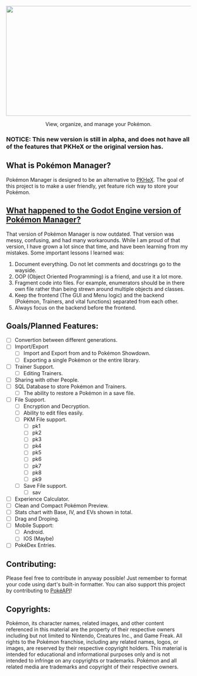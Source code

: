 <p align="center">
  <img src="https://github.com/DrRetro2033/Pokemon-Manager/assets/86109384/1940527b-ad54-46b6-a371-ed560df0df4f" width="600" height="300" border="0"/>
</p>
<p align="center"> View, organize, and manage your Pokémon. </p>

### NOTICE: This new version is still in alpha, and does not have all of the features that PKHeX or the original version has.
What is Pokémon Manager?
-
Pokémon Manager is designed to be an alternative to [PKHeX](https://github.com/kwsch/PKHeX). The goal of this project is to make a user friendly, yet feature rich way to store your Pokémon. 

[What happened to the Godot Engine version of Pokémon Manager?](https://github.com/DrRetro2033/Pokemon-Manager)
-
That version of Pokémon Manager is now outdated. That version was messy, confusing, and had many workarounds. While I am proud of that version, I have grown a lot since that time, and have been learning from my mistakes. Some important lessons I learned was:

1. Document everything. Do not let comments and docstrings go to the wayside.
2. OOP (Object Oriented Programming) is a friend, and use it a lot more.
3. Fragment code into files. For example, enumerators should be in there own file rather than being strewn around multiple objects and classes.
4. Keep the frontend (The GUI and Menu logic) and the backend (Pokémon, Trainers, and vital functions) separated from each other. 
5. Always focus on the backend before the frontend.
## Goals/Planned Features:
 - [ ] Convertion between different generations.
 - [ ] Import/Export
    - [ ] Import and Export from and to Pokémon Showdown.
    - [ ] Exporting a single Pokémon or the entire library.
 - [ ] Trainer Support.
   - [ ] Editing Trainers.
 - [ ] Sharing with other People.
 - [ ] SQL Database to store Pokémon and Trainers.
    - [ ] The ability to restore a Pokémon in a save file.
 - [ ] File Support.
    - [ ] Encryption and Decryption.
    - [ ] Ability to edit files easily.
    - [ ] PKM File support.
        - [ ] pk1
        - [ ] pk2
        - [ ] pk3
        - [ ] pk4
        - [ ] pk5
        - [ ] pk6
        - [ ] pk7
        - [ ] pk8
        - [ ] pk9
    - [ ] Save File support.
        - [ ] sav
 - [ ] Experience Calculator.
 - [ ] Clean and Compact Pokémon Preview.
 - [ ] Stats chart with Base, IV, and EVs shown in total.
 - [ ] Drag and Droping.
 - [ ] Mobile Support:
    - [ ] Android.
    - [ ] IOS (Maybe)
 - [ ] PokéDex Entries.

## Contributing:
Please feel free to contribute in anyway possible! Just remember to format your code using dart's built-in formatter. You can also support this project by contributing to [PokéAPI](https://github.com/PokeAPI/pokeapi)!

## Copyrights:
Pokémon, its character names, related images, and other content referenced in this material are the property of their respective owners including but not limited to Nintendo, Creatures Inc., and Game Freak. All rights to the Pokémon franchise, including any related names, logos, or images, are reserved by their respective copyright holders. This material is intended for educational and informational purposes only and is not intended to infringe on any copyrights or trademarks. Pokémon and all related media are trademarks and copyright of their respective owners.
